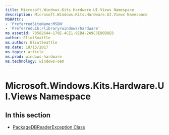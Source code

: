```yaml
---
title: Microsoft.Windows.Kits.Hardware.UI.Views Namespace
description: Microsoft.Windows.Kits.Hardware.UI.Views Namespace
MSHAttr:
- 'PreferredSiteName:MSDN'
- 'PreferredLib:/library/windows/hardware'
ms.assetid: 78582644-170E-4CE1-9EB4-2A9C3E80D8E8
author: EliotSeattle
ms.author: EliotSeattle
ms.date: 10/15/2017
ms.topic: article
ms.prod: windows-hardware
ms.technology: windows-oem
---
```


# Microsoft.Windows.Kits.Hardware.UI.Views Namespace


## <span id="In_this_section"></span><span id="in_this_section"></span><span id="IN_THIS_SECTION"></span>In this section


-   [PackageDBReaderException Class](packagedbreaderexception-class.md)

 

 






